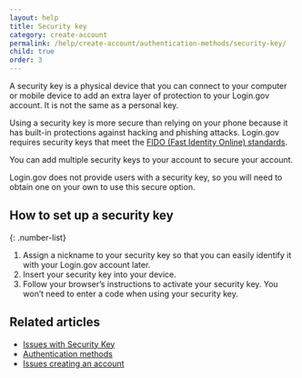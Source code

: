 ```yaml
---
layout: help
title: Security key
category: create-account
permalink: /help/create-account/authentication-methods/security-key/
child: true
order: 3
---
```


A security key is a physical device that you can connect to your computer or mobile device to add an extra layer of protection to your Login.gov account. It is not the same as a personal key.

Using a security key is more secure than relying on your phone because it has built-in protections against hacking and phishing attacks. Login.gov requires security keys that meet the [FIDO (Fast Identity Online) standards](https://fidoalliance.org/).

You can add multiple security keys to your account to secure your account.

Login.gov does not provide users with a security key, so you will need to obtain one on your own to use this secure option.

## How to set up a security key

{: .number-list}

1. Assign a nickname to your security key so that you can easily identify it with your Login.gov account later.
2. Insert your security key into your device.
3. Follow your browser’s instructions to activate your security key. You won’t need to enter a code when using your security key.

## Related articles

* [Issues with Security Key](/help/trouble-signing-in/authentication/issues-with-security-key/)
* [Authentication methods](/help/create-account/authentication-methods/)
* [Issues creating an account](/help/create-account/issues-creating-an-account/)
